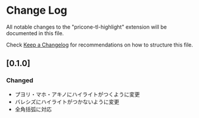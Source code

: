 # Change Log

All notable changes to the "pricone-tl-highlight" extension will be documented in this file.

Check [Keep a Changelog](http://keepachangelog.com/) for recommendations on how to structure this file.

## [0.1.0]
### Changed
- プヨリ・マホ・アキノにハイライトがつくように変更
- バレシズにハイライトがつかないように変更
- 全角括弧に対応